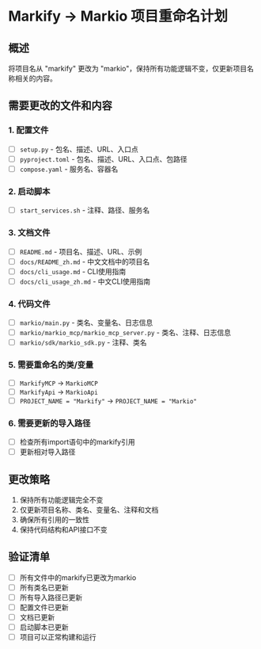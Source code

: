 # Markify → Markio 项目重命名计划

## 概述
将项目名从 "markify" 更改为 "markio"，保持所有功能逻辑不变，仅更新项目名称相关的内容。

## 需要更改的文件和内容

### 1. 配置文件
- [ ] `setup.py` - 包名、描述、URL、入口点
- [ ] `pyproject.toml` - 包名、描述、URL、入口点、包路径
- [ ] `compose.yaml` - 服务名、容器名

### 2. 启动脚本
- [ ] `start_services.sh` - 注释、路径、服务名

### 3. 文档文件
- [ ] `README.md` - 项目名、描述、URL、示例
- [ ] `docs/README_zh.md` - 中文文档中的项目名
- [ ] `docs/cli_usage.md` - CLI使用指南
- [ ] `docs/cli_usage_zh.md` - 中文CLI使用指南

### 4. 代码文件
- [ ] `markio/main.py` - 类名、变量名、日志信息
- [ ] `markio/markio_mcp/markio_mcp_server.py` - 类名、注释、日志信息
- [ ] `markio/sdk/markio_sdk.py` - 注释、类名

### 5. 需要重命名的类/变量
- [ ] `MarkifyMCP` → `MarkioMCP`
- [ ] `MarkifyApi` → `MarkioApi`
- [ ] `PROJECT_NAME = "Markify"` → `PROJECT_NAME = "Markio"`

### 6. 需要更新的导入路径
- [ ] 检查所有import语句中的markify引用
- [ ] 更新相对导入路径

## 更改策略
1. 保持所有功能逻辑完全不变
2. 仅更新项目名称、类名、变量名、注释和文档
3. 确保所有引用的一致性
4. 保持代码结构和API接口不变

## 验证清单
- [ ] 所有文件中的markify已更改为markio
- [ ] 所有类名已更新
- [ ] 所有导入路径已更新
- [ ] 配置文件已更新
- [ ] 文档已更新
- [ ] 启动脚本已更新
- [ ] 项目可以正常构建和运行
